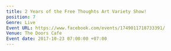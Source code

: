 ```yaml
---
title: 2 Years of the Free Thoughts Art Variety Show!
position: 7
Genre: Live
Event URL: https://www.facebook.com/events/1749011718733391/
Venue: The Doors Cafe
Event date: 2017-10-23 07:00:00 +07:00
---
```


